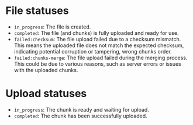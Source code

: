 # File statuses
* `in_progress`: The file is created.
* `completed`: The file (and chunks) is fully uploaded and ready for use.
* `failed:checksum`: The file upload failed due to a checksum mismatch. This means the uploaded file does not match the expected checksum, indicating potential corruption or tampering, wrong chunks order.
* `failed:chunks-merge`: The file upload failed during the merging process. This could be due to various reasons, such as server errors or issues with the uploaded chunks.

# Upload statuses
* `in_progress`: The chunk is ready and waiting for upload.
* `completed`: The chunk has been successfully uploaded.
